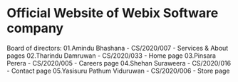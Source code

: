 # Official Website of Webix Software company

Board of directors:
01.Amindu Bhashana - CS/2020/007 - Services & About pages
02.Tharindu Damruwan - CS/2020/033 - Home page
03.Pinsara Perera - CS/2020/005 - Careers page
04.Shehan Suraweera - CS/2020/016 - Contact page
05.Yasisuru Pathum Viduruwan - CS/2020/006 - Store page
